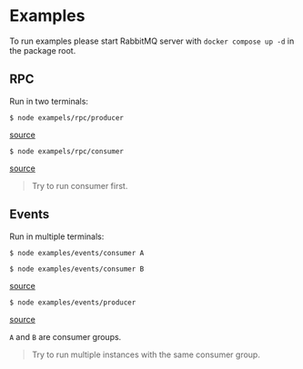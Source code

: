 # Examples

To run examples please start RabbitMQ server with `docker compose up -d` in the package root.

## RPC

Run in two terminals:

```shell
$ node exampels/rpc/producer
```

[source](rpc/producer.js)

```shell
$ node exampels/rpc/consumer
```

[source](rpc/consumer.js)

> Try to run consumer first.

## Events

Run in multiple terminals:

```shell
$ node examples/events/consumer A
```

```shell
$ node examples/events/consumer B
```

[source](events/consumer.js)

```shell
$ node examples/events/producer
```

[source](events/producer.js)

`A` and `B` are consumer groups.

> Try to run multiple instances with the same consumer group.
